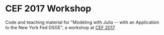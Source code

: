 # CEF 2017 Workshop

Code and teaching material for "Modeling with Julia -- with an Application to the New York Fed DSGE", a workshop at [CEF 2017](http://comp-econ.org/CEF_2017/index.htm).
